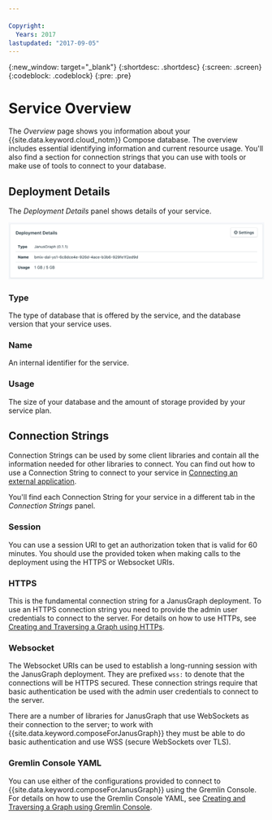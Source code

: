 ```yaml
---

Copyright:
  Years: 2017
lastupdated: "2017-09-05"
---
```


{:new_window: target="_blank"}
{:shortdesc: .shortdesc}
{:screen: .screen}
{:codeblock: .codeblock}
{:pre: .pre}

# Service Overview

The _Overview_ page shows you information about your {{site.data.keyword.cloud_notm}} Compose database. The overview includes essential identifying information and current resource usage. You'll also find a section for connection strings that you can use with tools or make use of tools to connect to your database.

## Deployment Details

The _Deployment Details_ panel shows details of your service.

![Deployment Details](./images/janusgraph-deployment-details.png "A view of the Deployment Details panel")

### Type

The type of database that is offered by the service, and the database version that your service uses.

### Name

An internal identifier for the service.

### Usage

The size of your database and the amount of storage provided by your service plan.


## Connection Strings

Connection Strings can be used by some client libraries and contain all the information needed for other libraries to connect. You can find out how to use a Connection String to connect to your service in [Connecting an external application](./connecting-external.html).

You'll find each Connection String for your service in a different tab in the _Connection Strings_ panel.

### Session

You can use a session URI to get an authorization token that is valid for 60 minutes. You should use the provided token when making calls to the deployment using the HTTPS or Websocket URIs.

### HTTPS

This is the fundamental connection string for a JanusGraph deployment. To use an HTTPS connection string you need to provide the admin user credentials to connect to the server. For details on how to use HTTPs, see [Creating and Traversing a Graph using HTTPs](./tutorial-https.html).

### Websocket

The Websocket URIs can be used to establish a long-running session with the JanusGraph deployment. They are prefixed `wss:` to denote that the connections will be HTTPS secured. These connection strings require that basic authentication be used with the admin user credentials to connect to the server.

There are a number of libraries for JanusGraph that use WebSockets as their connection to the server; to work with {{site.data.keyword.composeForJanusGraph}} they must be able to do basic authentication and use WSS (secure WebSockets over TLS).

### Gremlin Console YAML

You can use either of the configurations provided to connect to {{site.data.keyword.composeForJanusGraph}} using the Gremlin Console. For details on how to use the Gremlin Console YAML, see [Creating and Traversing a Graph using Gremlin Console](./tutorial-gremlin-console.html).
